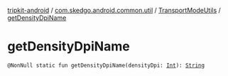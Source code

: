 [tripkit-android](../../index.md) / [com.skedgo.android.common.util](../index.md) / [TransportModeUtils](index.md) / [getDensityDpiName](./get-density-dpi-name.md)

# getDensityDpiName

`@NonNull static fun getDensityDpiName(densityDpi: `[`Int`](https://kotlinlang.org/api/latest/jvm/stdlib/kotlin/-int/index.html)`): `[`String`](https://kotlinlang.org/api/latest/jvm/stdlib/kotlin/-string/index.html)